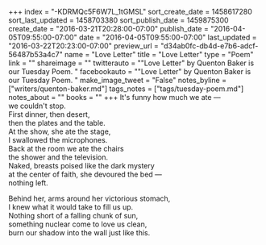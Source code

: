 +++
index = "-KDRMQc5F6W7L_1tGMSL"
sort_create_date = 1458617280
sort_last_updated = 1458703380
sort_publish_date = 1459875300
create_date = "2016-03-21T20:28:00-07:00"
publish_date = "2016-04-05T09:55:00-07:00"
date = "2016-04-05T09:55:00-07:00"
last_updated = "2016-03-22T20:23:00-07:00"
preview_url = "d34ab0fc-db4d-e7b6-adcf-56487b53a4c7"
name = "Love Letter"
title = "Love Letter"
type = "Poem"
link = ""
shareimage = ""
twitterauto = "\"Love Letter\" by Quenton Baker is our Tuesday Poem. "
facebookauto = "\"Love Letter\" by Quenton Baker is our Tuesday Poem. "
make_image_tweet = "False"
notes_byline = ["writers/quenton-baker.md"]
tags_notes = ["tags/tuesday-poem.md"]
notes_about = ""
books = ""
+++
It's funny how much we ate &mdash;<br>
we couldn't stop.<br>
First dinner, then desert,<br>
then the plates and the table.<br> 
At the show, she ate the stage,<br>
I swallowed the microphones.<br>
Back at the room we ate the chairs<br>
the shower and the television.<br>
Naked, breasts poised like the dark mystery<br>
at the center of faith, she devoured the bed &mdash;<br>
nothing left.

Behind her, arms around her victorious stomach,<br>
I knew what it would take to fill us up.<br>
Nothing short of a falling chunk of sun,<br>
something nuclear come to love us clean,<br>
burn our shadow into the wall just like this. 
